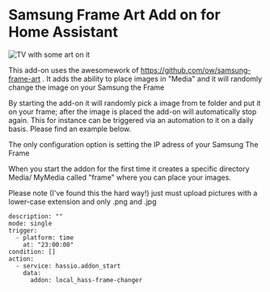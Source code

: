 # Samsung Frame Art Add on for Home Assistant

![TV with some art on it ](https://i.imgur.com/BunHdwb.jpeg)

This add-on uses the awesomework of <https://github.com/ow/samsung-frame-art> . It adds the ability to place images in "Media" and it will randomly change the image on your Samsung the Frame

By starting the add-on it will randomly pick a image from te folder and put it on your frame; after the image is placed the add-on will automatically stop again. This for instance can be triggered via an automation to it on a daily basis. Please find an example below.

The only configuration option is setting the IP adress of your Samsung The Frame

When you start the addon for the first time it creates a specific directory Media/ MyMedia called "frame" where you can place your images.

Please note (I've found this the hard way!) just must upload pictures with a lower-case extension and only .png and .jpg

```
description: ""
mode: single
trigger:
  - platform: time
    at: "23:00:00"
condition: []
action:
  - service: hassio.addon_start
    data:
      addon: local_hass-frame-changer
```
